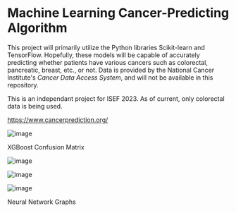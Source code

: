 # Machine Learning Cancer-Predicting Algorithm
This project will primarily utilize the Python libraries Scikit-learn and TensorFlow. Hopefully, these models will be capable of accurately predicting whether patients have various cancers such as colorectal, pancreatic, breast, etc., or not. Data is provided by the National Cancer Institute's *Cancer Data Access System*, and will not be available in this repository. 

This is an independant project for ISEF 2023. As of current, only colorectal data is being used.

https://www.cancerprediction.org/

![image](https://cdn.discordapp.com/attachments/953870034227302470/1077035131056959608/xgboost_confusion_matrix.png)

XGBoost Confusion Matrix

![image](https://cdn.discordapp.com/attachments/953870034227302470/1077035638693572691/xgboost_stats.png)

![image](https://user-images.githubusercontent.com/72169848/201548020-ea3ea9bf-3fa5-43c5-b601-0fb1945b46c4.png)

![image](https://user-images.githubusercontent.com/72169848/201548022-82344913-ea0e-4722-bd87-901b0b2940ee.png)

Neural Network Graphs
